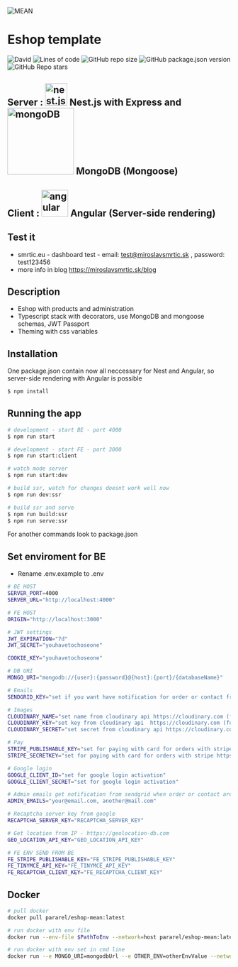 ![MEAN](https://res.cloudinary.com/dnpgh1vhi/image/upload/v1615640124/logo1_gvrmpd.svg) 

# Eshop template
![David](https://img.shields.io/david/pararell/eshop_mean)
![Lines of code](https://img.shields.io/tokei/lines/github/pararell/eshop_mean)
![GitHub repo size](https://img.shields.io/github/repo-size/pararell/eshop_mean)
![GitHub package.json version](https://img.shields.io/github/package-json/v/pararell/eshop_mean)
![GitHub Repo stars](https://img.shields.io/github/stars/pararell/eshop_mean?style=social)

## Server : <img src="https://d33wubrfki0l68.cloudfront.net/e937e774cbbe23635999615ad5d7732decad182a/26072/logo-small.ede75a6b.svg" alt="nest.js" width="50"/> Nest.js with Express and <img src="https://webassets.mongodb.com/_com_assets/cms/mongodb_logo1-76twgcu2dm.png" alt="mongoDB" width="150"> MongoDB (Mongoose)
## Client : <img src="https://upload.wikimedia.org/wikipedia/commons/thumb/c/cf/Angular_full_color_logo.svg/1200px-Angular_full_color_logo.svg.png" alt="angular" width="60"> Angular (Server-side rendering)


## Test it
- smrtic.eu - dashboard test - email: test@miroslavsmrtic.sk , password: test123456
- more info in blog https://miroslavsmrtic.sk/blog

## Description
- Eshop with products and administration
- Typescript stack with decorators, use MongoDB and mongoose schemas, JWT Passport
- Theming with css variables

## Installation

One package.json contain now all neccessary for Nest and Angular, so server-side rendering with Angular is possible

```bash
$ npm install
```

## Running the app

```bash
# development - start BE - port 4000
$ npm run start

# development - start FE - port 3000
$ npm run start:client

# watch mode server
$ npm run start:dev

# build ssr, watch for changes doesnt work well now
$ npm run dev:ssr

# build ssr and serve
$ npm run build:ssr
$ npm run serve:ssr
```

For another commands look to package.json

## Set enviroment for BE 

- Rename .env.example to .env

```bash
# BE HOST
SERVER_PORT=4000
SERVER_URL="http://localhost:4000"

# FE HOST
ORIGIN="http://localhost:3000"

# JWT settings
JWT_EXPIRATION="7d"
JWT_SECRET="youhavetochoseone"

COOKIE_KEY="youhavetochoseone"

# DB URI
MONGO_URI="mongodb://{user}:{password}@{host}:{port}/{databaseName}"

# Emails
SENDGRID_KEY="set if you want have notification for order or contact from https://sendgrid.com (ADMIN_EMAILS and user will get notification)"

# Images
CLOUDINARY_NAME="set name from cloudinary api https://cloudinary.com (for images upload)"
CLOUDINARY_KEY="set key from cloudinary api  https://cloudinary.com (for images upload)"
CLOUDINARY_SECRET="set secret from cloudinary api https://cloudinary.com (for images upload)"

# Pay
STRIPE_PUBLISHABLE_KEY="set for paying with card for orders with stripe https://stripe.com"
STRIPE_SECRETKEY="set for paying with card for orders with stripe https://stripe.com"

# Google login
GOOGLE_CLIENT_ID="set for google login activation"
GOOGLE_CLIENT_SECRET="set for google login activation"

# Admin emails get notification from sendgrid when order or contact are submitted
ADMIN_EMAILS="your@email.com, another@mail.com"

# Recaptcha server key from google
RECAPTCHA_SERVER_KEY="RECAPTCHA_SERVER_KEY"

# Get location from IP - https://geolocation-db.com
GEO_LOCATION_API_KEY="GEO_LOCATION_API_KEY"

# FE ENV SEND FROM BE
FE_STRIPE_PUBLISHABLE_KEY="FE_STRIPE_PUBLISHABLE_KEY"
FE_TINYMCE_API_KEY="FE_TINYMCE_API_KEY"
FE_RECAPTCHA_CLIENT_KEY="FE_RECAPTCHA_CLIENT_KEY"
```
## Docker

```bash
# pull docker
docker pull pararel/eshop-mean:latest

# run docker with env file
docker run --env-file $PathToEnv --network=host pararel/eshop-mean:latest

# run docker with env set in cmd line
docker run --e MONGO_URI=mongodbUrl --e OTHER_ENV=otherEnvValue --network=host pararel/eshop-mean:latest

```
